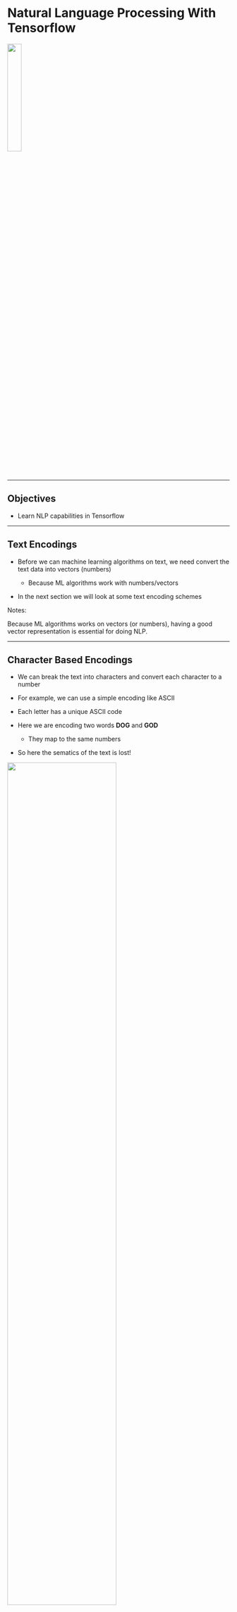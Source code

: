 # Natural Language Processing  With Tensorflow

<img src="../../assets/images/logos/tensorflow-logo-1.png" style="width:25%;"/> <!-- {"left" : 7.27, "top" : 7.59, "height" : 2.53, "width" : 2.97} -->


---

## Objectives
* Learn NLP capabilities in Tensorflow

---

## Text Encodings

* Before we can machine learning algorithms on text, we need convert the text data into vectors (numbers)
    - Because ML algorithms work with numbers/vectors

* In the next section we will look at some text encoding schemes

Notes:

Because ML algorithms works on vectors (or numbers), having a good vector representation is essential for doing NLP.

---

## Character Based Encodings

* We can break the text into characters and convert each character to a number

* For example, we can use a simple encoding like ASCII

* Each letter has a unique ASCII code

* Here we are encoding two words **DOG** and **GOD**
    - They map to the same numbers

* So here the sematics of the text is lost!

<img src="../../assets/images/deep-learning/text-encodings-1.png" style="width:70%;" /> <!-- {"left" : 2.77, "top" : 7.08, "height" : 3.41, "width" : 11.96} -->


Notes:

ASCII stands for American Standard Code for Information Interchange.   
English ASCII code had 128 codes.  
https://en.wikipedia.org/wiki/ASCII.  
https://www.w3schools.com/charsets/ref_html_ascii.asp

---

## Word Based Encodings

<img src="../../assets/images/deep-learning/text-encodings-2.png" style="width:40%;float:right;" /><!-- {"left" : 12.27, "top" : 2.44, "height" : 5.79, "width" : 4.78} -->

* Let's try word based encodings

* Each word is assigned a unique code

* So **I love apples** is encoding to  **001 ,  002 ,  003**

* When we encode **I love bananas**,
    - we reuse the already assigned encodings  for words **I, love**
    - new encoding (**004**) is created for new word **bananas**

* So here are the encodings:
    - **`I love apples  --> 001    002    003`**
    - **`I love bananas --> 001    002    004`**

---

## Text Encodings with Tensorflow

* We are telling Tokenizer to consider top-100 words by volume.  In large text we can limit the words to consider

* If you look at the output, we see text is lower cased (**I --> i**)
    - This keeps the encoding simpler

* Also punctuation is stripped out (here **bananas!** and **bananas** are the same)

```python
from tensorflow import keras
from tensorflow.keras.preprocessing.text import Tokenizer

sentences = [
    'I like apples',
    'I like bananas',
    'bananas!' ]

## Consider top 100 unique words
tokenizer = Tokenizer(num_words=100)

## encodes text, assignes unique encoding for each words
tokenizer.fit_on_texts(sentences)

##  Let's see the mapping of word <--> token
print (tokenizer.word_index)
```
<!-- {"left" : 0.8, "top" : 5.52, "height" : 4.94, "width" : 10.29} -->

```text
{'i': 1, 'like': 2, 'bananas': 3, 'apples': 4}
```
<!-- {"left" : 0.8, "top" : 10.83, "height" : 0.57, "width" : 8.44} -->

---

## Text to Sequence

* Once the text is encoded, we can convert text into sequences
    - We use **`tokenizer.texts_to_sequences`**

```python
from tensorflow import keras
from tensorflow.keras.preprocessing.text import Tokenizer

sentences = [
    'I like apples',
    'I like bananas',
    'bananas!' ]

tokenizer = Tokenizer(num_words=100)

tokenizer.fit_on_texts(sentences)

## map sentences --> sequences
sequences = tokenizer.texts_to_sequences(sentences)

for i, line in enumerate(sentences):
    print (line, '-->' , sequences[i] )

```
<!-- {"left" : 0.8, "top" : 3.28, "height" : 5.24, "width" : 10.29} -->


```console
I like apples --> [1, 2, 4]
I like bananas --> [1, 2, 3]
bananas! --> [3]
```
<!-- {"left" : 0.8, "top" : 8.89, "height" : 1.15, "width" : 5.44} -->

---

## Missing Encodings

* Here we are encoding new sentences that have some words that tokenizer hadn't seen before

* Notice what happens to words tokenizer doesn't know about:
    - 'green' and 'yellow'
    - They are **skipped**
    - Look at the last sentence :-)

```python
test_sentences = [
    'I like green apples',
    'I love yellow bananas',
    'brown cow' ]

## map sentences --> sequences
sequences = tokenizer.texts_to_sequences(test_sentences)

for i, line in enumerate(test_sentences):
    print (line, '-->' , sequences[i] )
```
<!-- {"left" : 0.8, "top" : 5.55, "height" : 3.39, "width" : 10.74} -->


```text
I like green apples --> [1, 2, 4]   # missing encoding for green

I love yellow bananas --> [1, 3]   # missing encoding for yellow

brown cow --> []  # all words missing
```
<!-- {"left" : 0.8, "top" : 9.42, "height" : 1.74, "width" : 11.46} -->


---

## Handling Missing Vocabulary

* In the previous example, we saw if the tokenizer didn't recognize a word, it is simple ignoring it in the generated sequence
    - This is not a desired outcome

* We are going to put a **special marker** to indicate missing vocabulary
    - We can do this by specifying **`oov_token`** parameter in Tokernizer
    - We will need to make sure this special marker is unique and does not occur in the text


```python

from tensorflow.keras.preprocessing.text import Tokenizer

## Specifying 'Out of Vocabulary' marker
tokenizer = Tokenizer(num_words=100, oov_token="OOV")

```

<!-- {"left" : 0.8, "top" : 6.13, "height" : 1.64, "width" : 11.66} -->    


---
## Handling Missing Vocabulary

```python
from tensorflow import keras
from tensorflow.keras.preprocessing.text import Tokenizer

sentences = [
    'I like apples',
    'I like bananas' ]

## Specifying 'Out of Vocabulary' marker
tokenizer = Tokenizer(num_words=100, oov_token='OOV')

## encodes text, assignes unique encoding for each words
tokenizer.fit_on_texts(sentences)
print (tokenizer.word_index)
## output :
## {'OOV': 1, 'i': 2, 'like': 3, 'apples': 4, 'bananas': 5}

test_sentences = [
    'I like apples',
    'I like yellow bananas',
    'brown cow' ]

## map sentences --> sequences
sequences = tokenizer.texts_to_sequences(test_sentences)

for i, line in enumerate(test_sentences):
    print (line, '-->' , sequences[i] )

## output
## I like apples --> [2, 3, 4]
## I like yellow bananas --> [2, 3, 1, 5]
## brown cow --> [1, 1]
```
<!-- {"left" : 0.8, "top" : 2.19, "height" : 9.32, "width" : 10.61} -->    

---

## Tokenizer API

* Tensorflow Tokernizer is  [tf.keras.preprocessing.text.Tokenizer](https://www.tensorflow.org/api_docs/python/tf/keras/preprocessing/text/Tokenizer)

<br/>

```python
tf.keras.preprocessing.text.Tokenizer(
                            num_words=None,
                            filters='!"#$%&()*+,-./:;<=>?@[\\]^_`{|}~\t\n',
                            lower=True,
                            split=' ',
                            char_level=False,
                            oov_token=None,
                            document_count=0,
                            **kwargs )
```
<!-- {"left" : 0.8, "top" : 2.78, "height" : 2.3, "width" : 10.54} -->    


* **`filters`:** a string where each element is a character that will be
    filtered from the texts. The default is all punctuation, plus
    tabs and line breaks, minus the `'` character.

* **`lower`:** boolean. Whether to convert the texts to lowercase.

* **`char_level`:** if True, every character will be treated as a token.

* **`split_str`**. Separator for word splitting

* **`oov_token`:** if given, it will be added to word_index and used to
    replace out-of-vocabulary words during text_to_sequence calls

---

## Sequence Lengths

* We are encoding each sentence separately; thus the encodings will have different lenghts

```python
I like apples         --> [2, 3, 4]
I like yellow bananas --> [2, 3, 1, 5]
brown cow             --> [1, 1]
```
<!-- {"left" : 0.8, "top" : 3.63, "height" : 1.4, "width" : 8.66} -->    

<br />

<img src="../../assets/images/deep-learning/text-padding-1.png" style="width:30%;float:right;" /><!-- {"left" : 12.38, "top" : 3.61, "height" : 4.24, "width" : 4.61} -->    


* When feeding data into neural networks, the input dimensions have to match neural network Input layer

* We like to keep the encodings the same length

* This is called **padding**

---

## Padding


```python
from tensorflow.keras.preprocessing.text import Tokenizer
from tensorflow.keras.preprocessing.sequence import pad_sequences

sentences = [
    'I like apples',
    'I really like bananas' ]

tokenizer = Tokenizer(num_words=100, oov_token='OOV')
tokenizer.fit_on_texts(sentences)
print ("word index: ", tokenizer.word_index)

## without padding
sequences = tokenizer.texts_to_sequences(sentences)
print ("Without padding:")
for i, line in enumerate(sentences):
    print (line, '-->' , sequences[i] )

## with padding
padded = pad_sequences(sequences)
print ("With padding:")
for i, line in enumerate(sentences):
    print (line, '-->' , padded[i] )
```
<!-- {"left" : 0.8, "top" : 2.04, "height" : 6.29, "width" : 10.93} -->    

```text
word index:  {'OOV': 1, 'i': 2, 'like': 3, 'apples': 4, 'really': 5, 'bananas': 6}

Without padding:
I like apples         --> [2, 3, 4]
I really like bananas --> [2, 5, 3, 6]

With padding:
I like apples         --> [0 2 3 4]
I really like bananas --> [2 5 3 6]
```
<!-- {"left" : 0.8, "top" : 8.5, "height" : 2.9, "width" : 14.44} -->    

---

## Customizing Padding

* By default padding, pads the **front of the sentence**  
Here we see 0 added in front of the first sentence

```python
test_sentences = [
    'I like apples',
    'I really like yellow bananas',
    'brown cow' ]

## without padding
sequences = tokenizer.texts_to_sequences(test_sentences)
print ("Without padding:")
for i, line in enumerate(test_sentences):
    print (line, '-->' , sequences[i] )

## with padding
padded = pad_sequences(sequences)
print ("With padding:")
for i, line in enumerate(test_sentences):
    print (line, '-->' , padded[i] )
```
<!-- {"left" : 0.8, "top" : 3.27, "height" : 4.94, "width" : 10.11} -->    

<img src="../../assets/images/deep-learning/text-padding-2.png" style="width:50%;" /><!-- {"left" : 4.43, "top" : 8.54, "height" : 2.95, "width" : 8.65} -->    



Notes:

Output  
Without padding:  
    I like apples                --> [2, 3, 4]  
    I really like yellow bananas --> [2, 5, 3, 1, 6]  
    brown cow                    --> [1, 1]  

With padding:   
    I like apples                --> [0 0 2 3 4]   
    I really like yellow bananas --> [2 5 3 1 6]   
    brown cow                    --> [0 0 0 1 1]   

---

## Padding to the Back

* Let's add padding to the **back of the sentence**  

* We see 0s being added at the back

```python
test_sentences = [
    'I like apples',
    'I really like yellow bananas',
    'brown cow' ]

## without padding
sequences = tokenizer.texts_to_sequences(test_sentences)
print ("Without padding:")
for i, line in enumerate(test_sentences):
    print (line, '-->' , sequences[i] )

## with padding
padded = pad_sequences(sequences, padding='post') # <-- post padding
print ("With padding:")
for i, line in enumerate(test_sentences):
    print (line, '-->' , padded[i] )
```
<!-- {"left" : 0.8, "top" : 3.32, "height" : 4.94, "width" : 12.11} -->    


```text
Without padding:
    I like apples                --> [2, 3, 4]
    I really like yellow bananas --> [2, 5, 3, 1, 6]
    brown cow                    --> [1, 1]

With padding:
    I like apples                --> [2 3 4 0 0]
    I really like yellow bananas --> [2 5 3 1 6]
    brown cow                    --> [1 1 0 0 0]
```
<!-- {"left" : 0.8, "top" : 8.55, "height" : 2.9, "width" : 9.44} -->    


---

## Padding Length

* By default, padded sequence takes the length of longest sentence

* We can specified a desired sequence length

```python
test_sentences = [
    'I like apples',
    'I really like yellow bananas',
    'brown cow' ]

## without padding
sequences = tokenizer.texts_to_sequences(test_sentences)
print ("Without padding:")
for i, line in enumerate(test_sentences):
    print (line, '-->' , sequences[i] )

## with padding
padded = pad_sequences(sequences, padding='post', maxlen=10) # <-- setting padded length
print ("With padding:")
for i, line in enumerate(test_sentences):
    print (line, '-->' , padded[i] )
```
<!-- {"left" : 0.8, "top" : 3.26, "height" : 5.18, "width" : 16.19} -->    


```text
Without padding:
    I like apples                --> [2, 3, 4]
    I really like yellow bananas --> [2, 5, 3, 1, 6]
    brown cow                    --> [1, 1]

With padding:
    I like apples                --> [2 3 4 0 0 0 0 0 0 0]
    I really like yellow bananas --> [2 5 3 1 6 0 0 0 0 0]
    brown cow                    --> [1 1 0 0 0 0 0 0 0 0]
```
<!-- {"left" : 0.8, "top" : 8.75, "height" : 2.9, "width" : 10.44} -->    


---
## Padding Length Truncating

* What if our maxlen is less than the longest sentence?

* Sequence will be truncated, here is how

```python
test_sentences = [
    'I like apples',
    'I really like yellow bananas',
    'brown cow' ]

## without padding
sequences = tokenizer.texts_to_sequences(test_sentences)
print ("Without padding:")
for i, line in enumerate(test_sentences):
    print (line, '-->' , sequences[i] )

## with padding
padded = pad_sequences(sequences, padding='post',
                        truncating='post', maxlen=4) # <-- setting padded length and truncation
print ("With padding:")
for i, line in enumerate(test_sentences):
    print (line, '-->' , padded[i] )
```
<!-- {"left" : 0.8, "top" : 3.29, "height" : 5.12, "width" : 16.25} -->    

```text
Without padding:
    I like apples                --> [2, 3, 4]
    I really like yellow bananas --> [2, 5, 3, 1, 6]
    brown cow                    --> [1, 1]

With padding:
    I like apples                --> [2 3 4 0]
    I really like yellow bananas --> [2 5 3 1]  # <-- truncated
    brown cow                    --> [1 1 0 0]
```
<!-- {"left" : 0.8, "top" : 8.67, "height" : 2.9, "width" : 11.28} -->    

---


## Review and Q&A

<img src="../../assets/images/icons/q-and-a-1.png" style="width:20%;float:right;" /><!-- {"left" : 12.88, "top" : 2.06, "height" : 2.68, "width" : 3.63} -->    

* Let's go over what we have covered so far

* Any questions?

<img src="../../assets/images/icons/quiz-icon.png" style="width:40%;" /><!-- {"left" : 4.58, "top" : 5.2, "height" : 5.56, "width" : 8.33} -->    



---

## Lab: String Tokenizer

<img src="../../assets/images/icons/individual-labs.png" style="width:25%;float:right;"/> <!-- {"left" : 13.06, "top" : 1.89, "height" : 5.15, "width" : 3.86} -->


* **Overview:**
    - Get acquainted with Tokenizer

* **Approximate run time:**
    - ~15 mins

* **Instructions:**
    - **TEXT-1:** Tokernizer


Notes:

---
## Lab: Padding

<img src="../../assets/images/icons/individual-labs.png" style="width:25%;float:right;"/> <!-- {"left" : 13.06, "top" : 1.89, "height" : 5.15, "width" : 3.86} -->


* **Overview:**
    - Get acquainted with Padding

* **Approximate run time:**
    - ~15 mins

* **Instructions:**
    - **TEXT-2:** Text Padding


Notes:

---
## Lab: Text Exercise

<img src="../../assets/images/icons/individual-labs.png" style="width:25%;float:right;"/><!-- {"left" : 13.06, "top" : 1.89, "height" : 5.15, "width" : 3.86} -->


* **Overview:**
    - Process text data with Tokenizer and padding

* **Approximate run time:**
    - ~20 mins

* **Instructions:**
    - **TEXT-3:** Text exercise 1


Notes:

